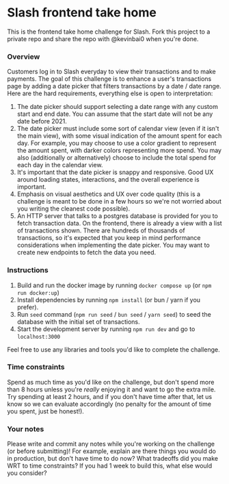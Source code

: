 # Slash frontend take home

This is the frontend take home challenge for Slash. Fork this project to a private repo and share the repo with @kevinbai0 when you're done.

### Overview

Customers log in to Slash everyday to view their transactions and to make payments. The goal of this challenge is to enhance a user's transactions page by adding a date picker that filters transactions by a date / date range. Here are the hard requirements, everything else is open to interpretation:

1. The date picker should support selecting a date range with any custom start and end date. You can assume that the start date will not be any date before 2021.
2. The date picker must include some sort of calendar view (even if it isn't the main view), with some visual indication of the amount spent for each day. For example, you may choose to use a color gradient to represent the amount spent, with darker colors representing more spend. You may also (additionally or alternatively) choose to include the total spend for each day in the calendar view.
3. It's important that the date picker is snappy and responsive. Good UX around loading states, interactions, and the overall experience is important.
4. Emphasis on visual aesthetics and UX over code quality (this is a challenge is meant to be done in a few hours so we're not worried about you writing the cleanest code possible).
5. An HTTP server that talks to a postgres database is provided for you to fetch transaction data. On the frontend, there is already a view with a list of transactions shown. There are hundreds of thousands of transactions, so it's expected that you keep in mind performance considerations when implementing the date picker. You may want to create new endpoints to fetch the data you need.


### Instructions

1. Build and run the docker image by running `docker compose up` (or `npm run docker:up`)
2. Install dependencies by running `npm install` (or bun / yarn if you prefer).
3. Run `seed` command (`npm run seed` / `bun seed` / `yarn seed`) to seed the database with the initial set of transactions.
3. Start the development server by running `npm run dev` and go to `localhost:3000`

Feel free to use any libraries and tools you'd like to complete the challenge.


### Time constraints

Spend as much time as you'd like on the challenge, but don't spend more than 8 hours unless you're _really_ enjoying it and want to go the extra mile. Try spending at least 2 hours, and if you don't have time after that, let us know so we can evaluate accordingly (no penalty for the amount of time you spent, just be honest!).

### Your notes

Please write and commit any notes while you're working on the challenge (or before submitting)! For example, explain are there things you would do in production, but don't have time to do now? What tradeoffs did you make WRT to time constraints? If you had 1 week to build this, what else would you consider?
